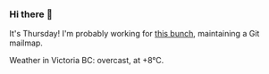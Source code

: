 ### Hi there :wave:

It's Thursday! I'm probably working for [this bunch](https://github.com/kohofinancial), maintaining a Git mailmap.

Weather in Victoria BC: overcast, at +8°C.
